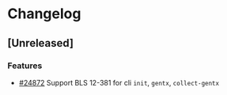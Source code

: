 <!--
Guiding Principles:

Changelogs are for humans, not machines.
There should be an entry for every single version.
The same types of changes should be grouped.
Versions and sections should be linkable.
The latest version comes first.
The release date of each version is displayed.
Mention whether you follow Semantic Versioning.

Usage:

Change log entries are to be added to the Unreleased section under the
appropriate stanza (see below). Each entry should ideally include a tag and
the Github issue reference in the following format:

* (<tag>) [#<issue-number>] Changelog message.

Types of changes (Stanzas):

"Features" for new features.
"Improvements" for changes in existing functionality.
"Deprecated" for soon-to-be removed features.
"Bug Fixes" for any bug fixes.
"API Breaking" for breaking exported APIs used by developers building on SDK.
Ref: https://keepachangelog.com/en/1.0.0/

Since v0.13.0, x/tx follows Cosmos SDK semver: https://github.com/cosmos/cosmos-sdk/blob/main/RELEASES.md
-->

# Changelog

## [Unreleased]

### Features

* [#24872](https://github.com/cosmos/cosmos-sdk/pull/24872) Support BLS 12-381 for cli `init`, `gentx`, `collect-gentx`
